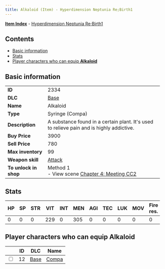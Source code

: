```yaml
---
title: Alkaloid (Item) - Hyperdimension Neptunia Re;Birth1
---
```


[**Item Index**](/neptunia/rb1/item/index.html) - [Hyperdimension Neptunia Re;Birth1](/neptunia/rb1)

## Contents

- [Basic information](#basic-information)
- [Stats](#stats)
- [Player characters who can equip **Alkaloid**](#player-characters-who-can-equip-alkaloid)
## Basic information

|   |   |
| -- | -- |
| **ID** | 2334 |
| **DLC** | [Base](/neptunia/rb1/dlc/1-base.html) |
| **Name** | Alkaloid |
| **Type** | Syringe (Compa) |
| **Description** | A substance found in a certain plant. It's used to relieve pain and is highly addictive. |
| **Buy Price** | 3900 |
| **Sell Price** | 780 |
| **Max inventory** | 99 |
| **Weapon skill** | [Attack](/neptunia/rb1/skill/1-2001-attack.html) |
| **To unlock in shop** | Method 1<br />- View scene [Chapter 4: Meeting CC2](/neptunia/rb1/scene/1-406-chapter-4-meeting-cc2.html) |


## Stats

| HP | SP | STR | VIT | INT | MEN | AGI | TEC | LUK | MOV | Fire res. | Ice res. | Wind res. | Lightning res. |
| -- | -- | --- | --- | --- | --- | --- | --- | --- | --- | --------- | -------- | --------- | -------------- |
| 0 | 0 | 0 | 229 | 0 | 305 | 0 | 0 | 0 | 0 | 0 | 0 | 0 | 0 |


## Player characters who can equip **Alkaloid**

|    | ID | DLC | Name |
| -- | -- | --- | ---- |
| <input type="checkbox" id="rb1-player-1-12" class="trackbox" /> | 12 | [Base](/neptunia/rb1/dlc/1-base.html) | [Compa](/neptunia/rb1/player/1-12-compa.html) |
